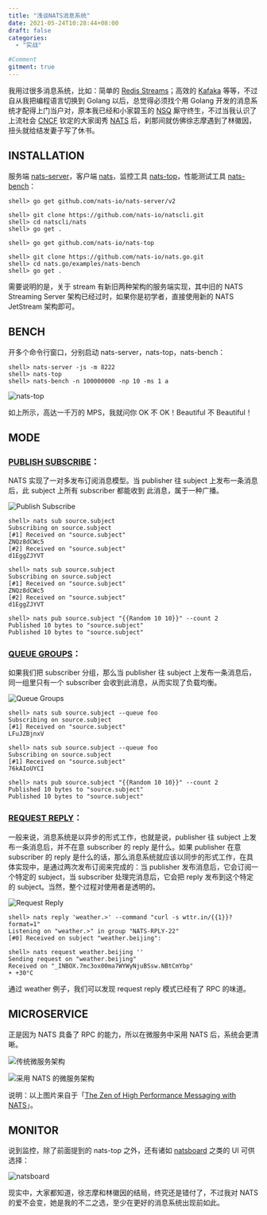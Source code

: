 ```yaml
---
title: "浅谈NATS消息系统"
date: 2021-05-24T10:28:44+08:00
draft: false
categories:
  - "实战"

#Comment
gitment: true
---
```


我用过很多消息系统，比如：简单的 [Redis Streams](https://redis.io/topics/streams-intro)；高效的 [Kafaka](https://kafka.apache.org/) 等等，不过自从我把编程语言切换到 Golang 以后，总觉得必须找个用 Golang 开发的消息系统才配得上门当户对，原本我已经和小家碧玉的 [NSQ](https://nsq.io/) 厮守终生，不过当我认识了上流社会 [CNCF](https://landscape.cncf.io/) 钦定的大家闺秀 [NATS](https://nats.io/) 后，刹那间就仿佛徐志摩遇到了林徽因，扭头就给结发妻子写了休书。

<!--more-->

## INSTALLATION

服务端 [nats-server](https://github.com/nats-io/nats-server)，客户端 [nats](https://github.com/nats-io/natscli)，监控工具 [nats-top](https://github.com/nats-io/nats-top)，性能测试工具 [nats-bench](https://github.com/nats-io/nats.go/tree/master/examples/nats-bench)：

```shell
shell> go get github.com/nats-io/nats-server/v2

shell> git clone https://github.com/nats-io/natscli.git
shell> cd natscli/nats
shell> go get .

shell> go get github.com/nats-io/nats-top

shell> git clone https://github.com/nats-io/nats.go.git
shell> cd nats.go/examples/nats-bench
shell> go get .
```

需要说明的是，关于 stream 有新旧两种架构的服务端实现，其中旧的 NATS Streaming Server 架构已经过时，如果你是初学者，直接使用新的 NATS JetStream 架构即可。

## BENCH

开多个命令行窗口，分别启动 nats-server，nats-top，nats-bench：

```shell
shell> nats-server -js -m 8222
shell> nats-top
shell> nats-bench -n 100000000 -np 10 -ms 1 a
```

![nats-top](/img/nats/nats-top.png)

如上所示，高达一千万的 MPS，我就问你 OK 不 OK！Beautiful 不 Beautiful！

## MODE

### [PUBLISH SUBSCRIBE](https://docs.nats.io/nats-concepts/pubsub)：

NATS 实现了一对多发布订阅消息模型。当 publisher 往 subject 上发布一条消息后，此 subject 上所有 subscriber 都能收到 此消息，属于一种广播。

![Publish Subscribe](/img/nats/publish_subscribe.png)

```shell
shell> nats sub source.subject
Subscribing on source.subject
[#1] Received on "source.subject"
ZNQz8dCWc5
[#2] Received on "source.subject"
d1EggZJYVT

shell> nats sub source.subject
Subscribing on source.subject
[#1] Received on "source.subject"
ZNQz8dCWc5
[#2] Received on "source.subject"
d1EggZJYVT

shell> nats pub source.subject "{{Random 10 10}}" --count 2
Published 10 bytes to "source.subject"
Published 10 bytes to "source.subject"
```

### [QUEUE GROUPS](https://docs.nats.io/nats-concepts/queue)：

如果我们把 subscriber 分组，那么当 publisher 往 subject 上发布一条消息后，同一组里只有一个 subscriber 会收到此消息，从而实现了负载均衡。

![Queue Groups](/img/nats/queue_groups.png)

```shell
shell> nats sub source.subject --queue foo
Subscribing on source.subject
[#1] Received on "source.subject"
LFuJZBjnxV

shell> nats sub source.subject --queue foo
Subscribing on source.subject
[#1] Received on "source.subject"
76kAIoUYCI

shell> nats pub source.subject "{{Random 10 10}}" --count 2
Published 10 bytes to "source.subject"
Published 10 bytes to "source.subject"
```

### [REQUEST REPLY](https://docs.nats.io/nats-concepts/reqreply)：

一般来说，消息系统是以异步的形式工作，也就是说，publisher 往 subject 上发布一条消息后，并不在意 subscriber 的 reply 是什么。如果 publisher 在意 subscriber 的 reply 是什么的话，那么消息系统就应该以同步的形式工作，在具体实现中，是通过两次发布订阅来完成的：当 publisher 发布消息后，它会订阅一个特定的 subject，当 subscriber 处理完消息后，它会把 reply 发布到这个特定的 subject。当然，整个过程对使用者是透明的。

![Request Reply](/img/nats/request_reply.png)

```shell
shell> nats reply 'weather.>' --command "curl -s wttr.in/{{1}}?format=1"
Listening on "weather.>" in group "NATS-RPLY-22"
[#0] Received on subject "weather.beijing":

shell> nats request weather.beijing ''
Sending request on "weather.beijing"
Received on "_INBOX.7mc3ox00ma7WYWyNjuBSsw.NBtCmYbp"
☀️ +30°C
```

通过 weather 例子，我们可以发现 request reply 模式已经有了 RPC 的味道。

## MICROSERVICE

正是因为 NATS 具备了 RPC 的能力，所以在微服务中采用 NATS 后，系统会更清晰。

![传统微服务架构](/img/nats/microservice1.png)

![采用 NATS 的微服务架构](/img/nats/microservice2.png)

说明：以上图片来自于「[The Zen of High Performance Messaging with NATS](https://www.slideshare.net/nats_io/the-zen-of-high-performance-messaging-with-nats-76985268)」。

## MONITOR

说到监控，除了前面提到的 nats-top 之外，还有诸如 [natsboard](https://github.com/devfacet/natsboard) 之类的 UI 可供选择：

![natsboard](/img/nats/natsboard.png)

现实中，大家都知道，徐志摩和林徽因的结局，终究还是错付了，不过我对 NATS 的爱不会变，她是我的不二之选，至少在更好的消息系统出现前如此。
